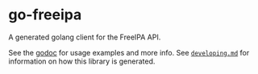 # go-freeipa

A generated golang client for the FreeIPA API.

See the [godoc](https://godoc.org/github.com/stefanabl/go-freeipa/freeipa) for
usage examples and more info. See
[`developing.md`](https://github.com/stefanabl/go-freeipa/blob/master/developing.md)
for information on how this library is generated.
